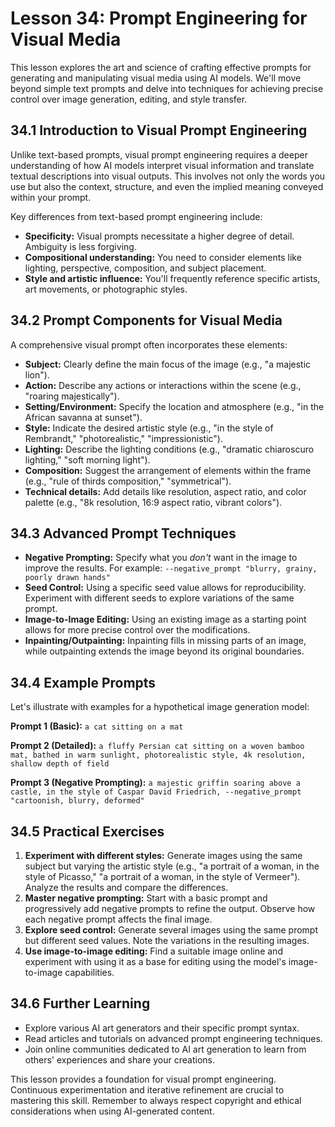 # Lesson 34: Prompt Engineering for Visual Media

This lesson explores the art and science of crafting effective prompts for generating and manipulating visual media using AI models. We'll move beyond simple text prompts and delve into techniques for achieving precise control over image generation, editing, and style transfer.

## 34.1 Introduction to Visual Prompt Engineering

Unlike text-based prompts, visual prompt engineering requires a deeper understanding of how AI models interpret visual information and translate textual descriptions into visual outputs.  This involves not only the words you use but also the context, structure, and even the implied meaning conveyed within your prompt.

Key differences from text-based prompt engineering include:

* **Specificity:** Visual prompts necessitate a higher degree of detail. Ambiguity is less forgiving.
* **Compositional understanding:**  You need to consider elements like lighting, perspective, composition, and subject placement.
* **Style and artistic influence:** You'll frequently reference specific artists, art movements, or photographic styles.


## 34.2 Prompt Components for Visual Media

A comprehensive visual prompt often incorporates these elements:

* **Subject:**  Clearly define the main focus of the image (e.g., "a majestic lion").
* **Action:** Describe any actions or interactions within the scene (e.g., "roaring majestically").
* **Setting/Environment:** Specify the location and atmosphere (e.g., "in the African savanna at sunset").
* **Style:** Indicate the desired artistic style (e.g., "in the style of Rembrandt," "photorealistic," "impressionistic").
* **Lighting:** Describe the lighting conditions (e.g., "dramatic chiaroscuro lighting," "soft morning light").
* **Composition:**  Suggest the arrangement of elements within the frame (e.g., "rule of thirds composition," "symmetrical").
* **Technical details:** Add details like resolution, aspect ratio, and color palette (e.g., "8k resolution, 16:9 aspect ratio, vibrant colors").


## 34.3 Advanced Prompt Techniques

* **Negative Prompting:**  Specify what you *don't* want in the image to improve the results.  For example: `--negative_prompt "blurry, grainy, poorly drawn hands"`
* **Seed Control:**  Using a specific seed value allows for reproducibility.  Experiment with different seeds to explore variations of the same prompt.
* **Image-to-Image Editing:** Using an existing image as a starting point allows for more precise control over the modifications.
* **Inpainting/Outpainting:**  Inpainting fills in missing parts of an image, while outpainting extends the image beyond its original boundaries.


## 34.4 Example Prompts

Let's illustrate with examples for a hypothetical image generation model:

**Prompt 1 (Basic):** `a cat sitting on a mat`

**Prompt 2 (Detailed):** `a fluffy Persian cat sitting on a woven bamboo mat, bathed in warm sunlight, photorealistic style, 4k resolution, shallow depth of field`

**Prompt 3 (Negative Prompting):** `a majestic griffin soaring above a castle, in the style of Caspar David Friedrich, --negative_prompt "cartoonish, blurry, deformed"`


## 34.5  Practical Exercises

1. **Experiment with different styles:** Generate images using the same subject but varying the artistic style (e.g., "a portrait of a woman, in the style of Picasso," "a portrait of a woman, in the style of Vermeer"). Analyze the results and compare the differences.
2. **Master negative prompting:**  Start with a basic prompt and progressively add negative prompts to refine the output. Observe how each negative prompt affects the final image.
3. **Explore seed control:**  Generate several images using the same prompt but different seed values.  Note the variations in the resulting images.
4. **Use image-to-image editing:**  Find a suitable image online and experiment with using it as a base for editing using the model's image-to-image capabilities.


## 34.6  Further Learning

* Explore various AI art generators and their specific prompt syntax.
* Read articles and tutorials on advanced prompt engineering techniques.
* Join online communities dedicated to AI art generation to learn from others' experiences and share your creations.


This lesson provides a foundation for visual prompt engineering.  Continuous experimentation and iterative refinement are crucial to mastering this skill. Remember to always respect copyright and ethical considerations when using AI-generated content.
